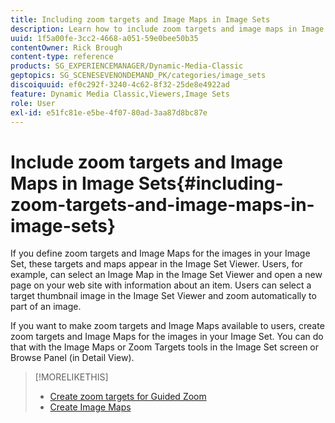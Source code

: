 ```yaml
---
title: Including zoom targets and Image Maps in Image Sets
description: Learn how to include zoom targets and image maps in Image Sets in Adobe Dynamic Media Classic.
uuid: 1f5a00fe-3cc2-4668-a051-59e0bee50b35
contentOwner: Rick Brough
content-type: reference
products: SG_EXPERIENCEMANAGER/Dynamic-Media-Classic
geptopics: SG_SCENESEVENONDEMAND_PK/categories/image_sets
discoiquuid: ef0c292f-3240-4c62-8f32-25de8e4922ad
feature: Dynamic Media Classic,Viewers,Image Sets
role: User
exl-id: e51fc81e-e5be-4f07-80ad-3aa87d8bc87e
---
```

# Include zoom targets and Image Maps in Image Sets{#including-zoom-targets-and-image-maps-in-image-sets}

If you define zoom targets and Image Maps for the images in your Image Set, these targets and maps appear in the Image Set Viewer. Users, for example, can select an Image Map in the Image Set Viewer and open a new page on your web site with information about an item. Users can select a target thumbnail image in the Image Set Viewer and zoom automatically to part of an image.

If you want to make zoom targets and Image Maps available to users, create zoom targets and Image Maps for the images in your Image Set. You can do that with the Image Maps or Zoom Targets tools in the Image Set screen or Browse Panel (in Detail View).

>[!MORELIKETHIS]
>
>* [Create zoom targets for Guided Zoom](creating-zoom-targets-guided-zoom.md#creating_zoom_targets_for_guided_zoom)
>* [Create Image Maps](creating-image-maps.md#creating_image_maps)

